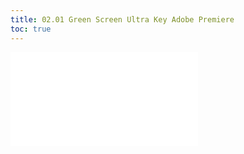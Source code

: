 ```yaml
---
title: 02.01 Green Screen Ultra Key Adobe Premiere
toc: true
---
```


![Link to included file content](../../../../video/adobe-premiere-pro/adobe-premiere-green-screen-ultrakey-tutorial.md)
